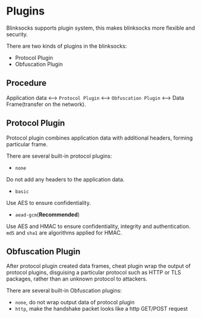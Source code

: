 # Plugins

Blinksocks supports plugin system, this makes blinksocks more flexible and security.

There are two kinds of plugins in the blinksocks:

* Protocol Plugin
* Obfuscation Plugin

## Procedure

Application data <--> `Protocol Plugin` <--> `Obfuscation Plugin` <--> Data Frame(transfer on the network).

## Protocol Plugin

Protocol plugin combines application data with additional headers, forming particular frame.

There are several built-in protocol plugins:

* `none`

Do not add any headers to the application data.

* `basic`

Use AES to ensure confidentiality.

* `aead-gcm`(**Recommended**)

Use AES and HMAC to ensure confidentiality, integrity and authentication.
`md5` and `sha1` are algorithms applied for HMAC.

## Obfuscation Plugin

After protocol plugin created data frames, cheat plugin wrap the output of
protocol plugins, disguising a particular protocol such as HTTP or TLS packages,
rather than an unknown protocol to attackers.

There are several built-in Obfuscation plugins:

* `none`, do not wrap output data of protocol plugin
* `http`, make the handshake packet looks like a http GET/POST request

